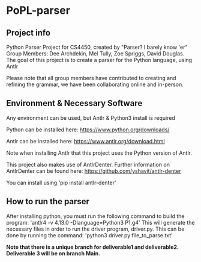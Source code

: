 # PoPL-parser

## Project info

Python Parser Project for CS4450, created by "Parser? I barely know 'er"
Group Members: Dee Archdekin, Mel Tully, Zoe Spriggs, David Douglas.
The goal of this project is to create a parser for the Python language, using Antlr

Please note that all group members have contributed to creating and refining the grammar, 
we have been collaborating online and in-person.

## Environment & Necessary Software

Any environment can be used, but Antlr & Python3 install is required  

Python can be installed here: https://www.python.org/downloads/  

Antlr can be installed here: https://www.antlr.org/download.html  

Note when installing Antlr that this project uses the Python version of Antlr.  

This project also makes use of AntlrDenter. Further information on AntlrDenter can be found here: https://github.com/yshavit/antlr-denter  

You can install using 'pip install antlr-denter'

## How to run the parser

After installing python, you must run the following command to build the program: 
'antlr4 -v 4.13.0 -Dlanguage=Python3 P1.g4'
This will generate the necessary files in order to run the driver program, driver.py.
This can be done by running the command: 'python3 driver.py file_to_parse.txt'

**Note that there is a unique branch for deliverable1 and deliverable2. Deliverable 3 will be on branch Main.**
